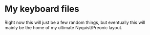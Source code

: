 # My keyboard files

Right now this will just be a few random things, but eventually this will mainly be the home of my ultimate Nyquist/Preonic layout.
